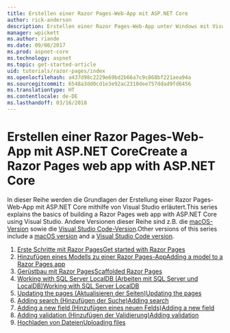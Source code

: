 ```yaml
---
title: Erstellen einer Razor Pages-Web-App mit ASP.NET Core
author: rick-anderson
description: Erstellen einer Razor Pages-Web-App unter Windows mit Visual Studio, ASP.NET Core und EF Core.
manager: wpickett
ms.author: riande
ms.date: 09/08/2017
ms.prod: aspnet-core
ms.technology: aspnet
ms.topic: get-started-article
uid: tutorials/razor-pages/index
ms.openlocfilehash: a437d98c2229e69bd2b66a7c9c868bf221aea94a
ms.sourcegitcommit: 6548a3dd0cd1e3e92ac2310dee757ddad9fd6456
ms.translationtype: HT
ms.contentlocale: de-DE
ms.lasthandoff: 03/16/2018
---
```

# <a name="create-a-razor-pages-web-app-with-aspnet-core"></a><span data-ttu-id="36aa3-103">Erstellen einer Razor Pages-Web-App mit ASP.NET Core</span><span class="sxs-lookup"><span data-stu-id="36aa3-103">Create a Razor Pages web app with ASP.NET Core</span></span>

<span data-ttu-id="36aa3-104">In dieser Reihe werden die Grundlagen der Erstellung einer Razor Pages-Web-App mit ASP.NET Core mithilfe von Visual Studio erläutert.</span><span class="sxs-lookup"><span data-stu-id="36aa3-104">This series explains the basics of building a Razor Pages web app with ASP.NET Core using Visual Studio.</span></span> <span data-ttu-id="36aa3-105">Andere Versionen dieser Reihe sind z.B. die [macOS-Version](xref:tutorials/razor-pages-mac/index) sowie die [Visual Studio Code-Version](xref:tutorials/razor-pages-vsc/index).</span><span class="sxs-lookup"><span data-stu-id="36aa3-105">Other versions of this series include a [macOS version](xref:tutorials/razor-pages-mac/index) and a [Visual Studio Code version](xref:tutorials/razor-pages-vsc/index).</span></span>

1. [<span data-ttu-id="36aa3-106">Erste Schritte mit Razor Pages</span><span class="sxs-lookup"><span data-stu-id="36aa3-106">Get started with Razor Pages</span></span>](xref:tutorials/razor-pages/razor-pages-start)
1. [<span data-ttu-id="36aa3-107">Hinzufügen eines Modells zu einer Razor Pages-App</span><span class="sxs-lookup"><span data-stu-id="36aa3-107">Adding a model to a Razor Pages app</span></span>](xref:tutorials/razor-pages/model)
1. [<span data-ttu-id="36aa3-108">Gerüstbau mit Razor Pages</span><span class="sxs-lookup"><span data-stu-id="36aa3-108">Scaffolded Razor Pages</span></span>](xref:tutorials/razor-pages/page)
1. [<span data-ttu-id="36aa3-109">Working with SQL Server LocalDB (Arbeiten mit SQL Server und LocalDB)</span><span class="sxs-lookup"><span data-stu-id="36aa3-109">Working with SQL Server LocalDB</span></span>](xref:tutorials/razor-pages/sql)
1. [<span data-ttu-id="36aa3-110">Updating the pages (Aktualisieren der Seiten)</span><span class="sxs-lookup"><span data-stu-id="36aa3-110">Updating the pages</span></span>](xref:tutorials/razor-pages/da1)
1. [<span data-ttu-id="36aa3-111">Adding search (Hinzufügen der Suche)</span><span class="sxs-lookup"><span data-stu-id="36aa3-111">Adding search</span></span>](xref:tutorials/razor-pages/search)
1. [<span data-ttu-id="36aa3-112">Adding a new field (Hinzufügen eines neuen Felds)</span><span class="sxs-lookup"><span data-stu-id="36aa3-112">Adding a new field</span></span>](xref:tutorials/razor-pages/new-field)
1. [<span data-ttu-id="36aa3-113">Adding validation (Hinzufügen der Validierung)</span><span class="sxs-lookup"><span data-stu-id="36aa3-113">Adding validation</span></span>](xref:tutorials/razor-pages/validation)
1. [<span data-ttu-id="36aa3-114">Hochladen von Dateien</span><span class="sxs-lookup"><span data-stu-id="36aa3-114">Uploading files</span></span>](xref:tutorials/razor-pages/uploading-files)
